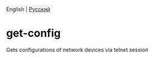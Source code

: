English | [Русский](./README-ru.md)

# get-config
Gets configurations of network devices via telnet session
